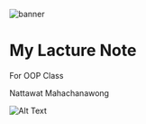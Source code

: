 ![banner](https://wallpapers.com/images/hd/tree-background-e7n2n1q2cshorl07.jpg)

<p align="center">

# My Lacture Note

For OOP Class

Nattawat Mahachanawong

</p>


![Alt Text](https://media.giphy.com/media/vFKqnCdLPNOKc/giphy.gif)
